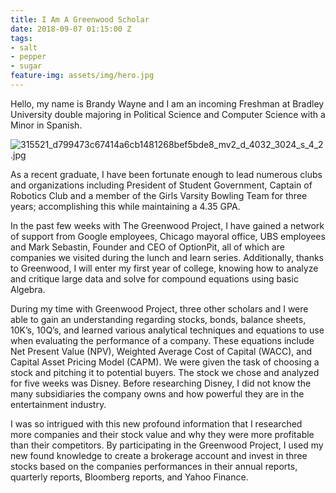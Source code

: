 ```yaml
---
title: I Am A Greenwood Scholar
date: 2018-09-07 01:15:00 Z
tags:
- salt
- pepper
- sugar
feature-img: assets/img/hero.jpg
---
```


Hello, my name is Brandy Wayne and I am an incoming Freshman at Bradley University double majoring in Political Science and Computer Science with a Minor in Spanish.

![315521_d799473c67414a6cb1481268bef5bde8_mv2_d_4032_3024_s_4_2.jpg](/uploads/315521_d799473c67414a6cb1481268bef5bde8_mv2_d_4032_3024_s_4_2.jpg)

As a recent graduate, I have been fortunate enough to lead numerous clubs and organizations including President of Student Government, Captain of Robotics Club and a member of the Girls Varsity Bowling Team for three years; accomplishing this while maintaining a 4.35 GPA.

In the past few weeks with The Greenwood Project, I have gained a network of support from Google employees, Chicago mayoral office, UBS employees and Mark Sebastin, Founder and CEO of OptionPit, all of which are companies we visited during the lunch and learn series. Additionally, thanks to Greenwood, I will enter my first year of college, knowing how to analyze and critique large data and solve for compound equations using basic Algebra.

During my time with Greenwood Project, three other scholars and I were able to gain an understanding regarding stocks, bonds, balance sheets, 10K’s, 10Q’s, and learned various analytical techniques and equations to use when evaluating the performance of a company. These equations include Net Present Value (NPV), Weighted Average Cost of Capital (WACC), and Capital Asset Pricing Model (CAPM). We were given the task of choosing a stock and pitching it to potential buyers. The stock we chose and analyzed for five weeks was Disney. Before researching Disney, I did not know the many subsidiaries the company owns and how powerful they are in the entertainment industry.

I was so intrigued with this new profound information that I researched more companies and their stock value and why they were more profitable than their competitors. By participating  in the Greenwood Project, I used my new found knowledge to create a brokerage account and invest in three stocks based on the companies performances in their annual reports, quarterly reports, Bloomberg reports, and Yahoo Finance.
